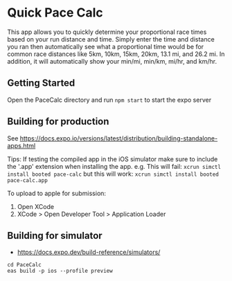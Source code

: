 # Quick Pace Calc

This app allows you to quickly determine your proportional race times based on your run distance and time. Simply enter the time and distance you ran then automatically see what a proportional time would be for common race distances like 5km, 10km, 15km, 20km, 13.1 mi, and 26.2 mi. In addition, it will automatically show your min/mi, min/km, mi/hr, and km/hr.

## Getting Started
Open the PaceCalc directory and run `npm start` to start the expo server

## Building for production
See https://docs.expo.io/versions/latest/distribution/building-standalone-apps.html

Tips: If testing the compiled app in the iOS simulator make sure to include the '.app' extension when installing the app.
e.g. This will fail:
`xcrun simctl install booted pace-calc`
but this will work:
`xcrun simctl install booted pace-calc.app`

To upload to apple for submission:
1. Open XCode
2. XCode > Open Developer Tool > Application Loader

## Building for simulator
* https://docs.expo.dev/build-reference/simulators/
```
cd PaceCalc
eas build -p ios --profile preview
```